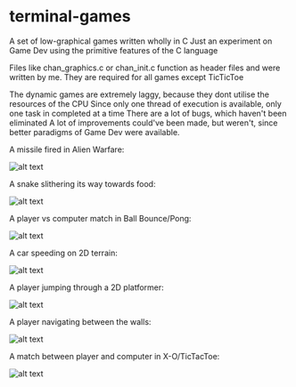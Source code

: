 # terminal-games
A set of low-graphical games written wholly in C
Just an experiment on Game Dev using the primitive features of the C language

Files like chan_graphics.c or chan_init.c function as header files and were written by me. They are required for all games except TicTicToe

The dynamic games are extremely laggy, because they dont utilise the resources of the CPU
Since only one thread of execution is available, only one task in completed at a time
There are a lot of bugs, which haven't been eliminated
A lot of improvements could've been made, but weren't, since better paradigms of Game Dev were available.

A missile fired in Alien Warfare:

![alt text](https://i.ibb.co/Sw9FK1F/alien-warfare.png)

A snake slithering its way towards food:

![alt text](https://i.ibb.co/Tb4LfJV/snake-game.png)

A player vs computer match in Ball Bounce/Pong:

![alt text](https://i.ibb.co/8KmfDBj/ball-bounce.png)

A car speeding on 2D terrain:

![alt text](https://i.ibb.co/sHNhF6q/car-game.png)

A player jumping through a 2D platformer:

![alt text](https://i.ibb.co/NZqNTdM/jump-forever.png)

A player navigating between the walls:

![alt text](https://i.ibb.co/kVnNgVh/dodge-wall.png)

A match between player and computer in X-O/TicTacToe:

![alt text](https://i.ibb.co/Q91L7xK/tic-tac-toe.png)






